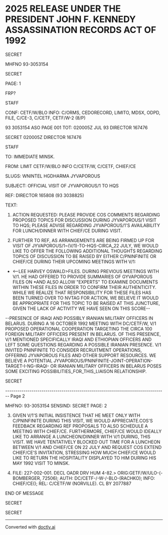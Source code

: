 # 2025 RELEASE UNDER THE PRESIDENT JOHN F. KENNEDY ASSASSINATION RECORDS ACT OF 1992

SECRET

MHFNO 93-3053154

SECRET

PAGE: 1

FRP?

STAFF

CONF: CETF/W/BLO INFO: C/ORMS, CEDORECORD, LIMITO, MDSX, ODPD, FILE,
C/CE-3, C/CETF, CETF/W-2 (8/P)

93 3053154 ASO PAGE 001
TOT: 020005Z JUL 93 DIRECTOR 167476

SECRET 020005Z DIRECTOR 167476

STAFF

TO: IMMEDIATE MINSK.

FROM: LIMIT CETF/W/BLO INFO C/CETF/W, C/CETF, CHIEF/CE

SLUGS: WNINTEL HGDHARMA JYVAPOROUS

SUBJECT: OFFICIAL VISIT OF JYVAPOROUS/1 TO HQS

REF: DIRECTOR 165808 (93 3038825)

TEXT:

1. ACTION REQUESTED: PLEASE PROVIDE COS COMMENTS REGARDING
   PROPOSED TOPICS FOR DISCUSSION DURING JYVAPOROUS/1 VISIT TO HQS;
   PLEASE ADVISE REGARDING JYVAPOROUS/1'S AVAILABILITY FOR
   LUNCH/DINNER WITH CHIEF/CE DURING VISIT.

2. FURTHER TO REF, AS ARRANGEMENTS ARE BEING FIRMED UP
   FOR VISIT OF JYVAPOROUS/1~(V/1)-TO-HQS-CIRCA_22 JULY, WE WOULD
   LIKE TO OFFER THE FOLLOWING ADDITIONAL THOUGHTS REGARDING TOPICS
   OF DISCUSSION TO BE RAISED BY EITHER C/PNINFINITE OR CHIEF/CE
   DURING THEIR UPCOMING MEETINGS WITH V/1:

* <--LEE HARVEY OSWALD>FILES. DURING PREVIOUS MEETINGS WITH
  V/1. HE HAD OFFERED TO PROVIDE SUMMARIES OF GYVAPOROUS FILES ON
  *<LEE HARVEY OSWALD>AND ALSO ALLOW "EXPERTS" TO EXAMINE DOCUMENTS
  WITHIN THESE FILES IN ORDER TO CONFIRM THEIR AUTHENTICITY. WHILE
  WE REALIZE THAT RESPONSIBILITY FOR THESE FILES HAS BEEN TURNED
  OVER TO NVTAG FOR ACTION, WE BELIEVE IT WOULD BE APPROPRIATE FOR
  THIS TOPIC TO BE RAISED AT THIS JUNCTURE, GIVEN THE LACK OF
  ACTIVITY WE HAVE SEEN ON THIS SCORE--

--PRESENCE OF IRAQI AND POSSIBLY IRANIAN MILITARY OFFICERS
IN BELARUS. DURING A 16 OCTOBER 1992 MEETING WITH DC/CETF/W, V/1
PROPOSED OPERATIONAL COOPERATION TARGETING THE CIRCA 100 FOREIGN
MILITARY OFFICERS PRESENT IN BELARUS. OF THIS PRESENCE, V/1
MENTIONED SPECIFICALLY IRAQI AND ETHIOPIAN OFFICERS AND LEFT SOME
QUESTIONS REGARDING A POSSIBLE IRANIAN PRESENCE. V/1 INVITED
PNINFINITE TO CONSIDER RECRUITMENT OPERATIONS, OFFERING
JYVAPOROUS FILES AND OTHER SUPPORT RESOURCES. WE BELIEVE A
POTENTIAL JYVAPOROUS/PNINFINITE-JOINT-OPERATION-TARGET-I-NG-IRAQI-
OR IRANIAN MILITARY OFFICERS IN BELARUS POSES SOME EXCITING
POSSIBILITIES_FOR_THIS_LIAISON RELATIONSHIP.

SECRET


-------------------------------------------------------------------------------- Page 2

MHFNO: 93-3053154 SENSIND: SECRET PAGE: 2

3. GIVEN V/1'S INITIAL INSISTENCE THAT HE MEET ONLY WITH C/PNINFINITE DURING THIS VISIT, WE WOULD APPRECIATE.COS'S FEEDBACK REGARDING REF PROPOSALS TO ALSO SCHEDULE A MEETING WITH CHIEF/CE. FURTHERMORE, CHIEF/CE WOULD IDEALLY LIKE TO ARRANGE A LUNCHEON/DINNER WITH V/1 DURING, THIS VISIT. WE HAVE TENTATIVELY BLOCKED OUT TIME FOR A LUNCHEON BETWEEN V/1 AND CHIEF/CE ON 22 JULY AND REQUEST COS EXTEND CHIEF/CE'S INVITATION, STRESSING HOW MUCH CHIEF/CE WOULD LIKE TO RETURN THE HOSPITALITY DISPLAYED TO HIM DURING HIS MAY 1992 VISIT TO MINSK.

4. FILE: 227-002-001. DECL OADR DRV HUM 4-82.>
   ORIG:GETF/W/ULO-(-BOMBERGER, 72506); AUTH: DC/CETF-/-W-/-BLO-(RACHKO); INFO: CHIEF/CE(); REL: C/CETF/W (NORVILLE). CL BY 2077887

END OF MESSAGE

SECRET

SECRET


---
Converted with [doctly.ai](https://doctly.ai)